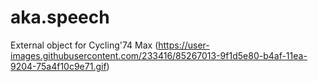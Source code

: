 # aka.speech
 External object for Cycling'74 Max
(https://user-images.githubusercontent.com/233416/85267013-9f1d5e80-b4af-11ea-9204-75a4f10c9e71.gif)
